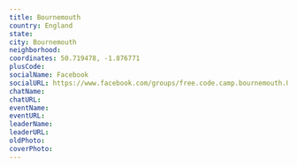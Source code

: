 ```yaml
---
title: Bournemouth
country: England
state: 
city: Bournemouth
neighborhood: 
coordinates: 50.719478, -1.876771
plusCode:
socialName: Facebook
socialURL: https://www.facebook.com/groups/free.code.camp.bournemouth.UK
chatName:
chatURL:
eventName:
eventURL:
leaderName:
leaderURL:
oldPhoto: 
coverPhoto:
---
```

